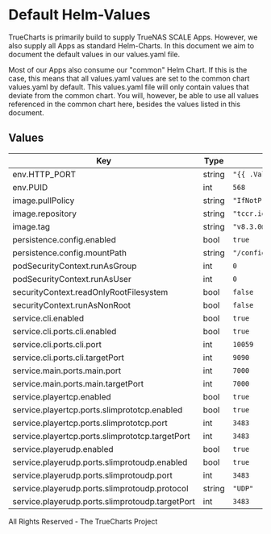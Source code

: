 # Default Helm-Values

TrueCharts is primarily build to supply TrueNAS SCALE Apps.
However, we also supply all Apps as standard Helm-Charts. In this document we aim to document the default values in our values.yaml file.

Most of our Apps also consume our "common" Helm Chart.
If this is the case, this means that all values.yaml values are set to the common chart values.yaml by default. This values.yaml file will only contain values that deviate from the common chart.
You will, however, be able to use all values referenced in the common chart here, besides the values listed in this document.

## Values

| Key | Type | Default | Description |
|-----|------|---------|-------------|
| env.HTTP_PORT | string | `"{{ .Values.service.main.ports.main.port }}"` |  |
| env.PUID | int | `568` |  |
| image.pullPolicy | string | `"IfNotPresent"` |  |
| image.repository | string | `"tccr.io/truecharts/logitechmediaserver"` |  |
| image.tag | string | `"v8.3.0@sha256:00967d56b562041761f341144d32d171041fa8a70b72238c8b0df3c11190174f"` |  |
| persistence.config.enabled | bool | `true` |  |
| persistence.config.mountPath | string | `"/config"` |  |
| podSecurityContext.runAsGroup | int | `0` |  |
| podSecurityContext.runAsUser | int | `0` |  |
| securityContext.readOnlyRootFilesystem | bool | `false` |  |
| securityContext.runAsNonRoot | bool | `false` |  |
| service.cli.enabled | bool | `true` |  |
| service.cli.ports.cli.enabled | bool | `true` |  |
| service.cli.ports.cli.port | int | `10059` |  |
| service.cli.ports.cli.targetPort | int | `9090` |  |
| service.main.ports.main.port | int | `7000` |  |
| service.main.ports.main.targetPort | int | `7000` |  |
| service.playertcp.enabled | bool | `true` |  |
| service.playertcp.ports.slimprototcp.enabled | bool | `true` |  |
| service.playertcp.ports.slimprototcp.port | int | `3483` |  |
| service.playertcp.ports.slimprototcp.targetPort | int | `3483` |  |
| service.playerudp.enabled | bool | `true` |  |
| service.playerudp.ports.slimprotoudp.enabled | bool | `true` |  |
| service.playerudp.ports.slimprotoudp.port | int | `3483` |  |
| service.playerudp.ports.slimprotoudp.protocol | string | `"UDP"` |  |
| service.playerudp.ports.slimprotoudp.targetPort | int | `3483` |  |

All Rights Reserved - The TrueCharts Project
